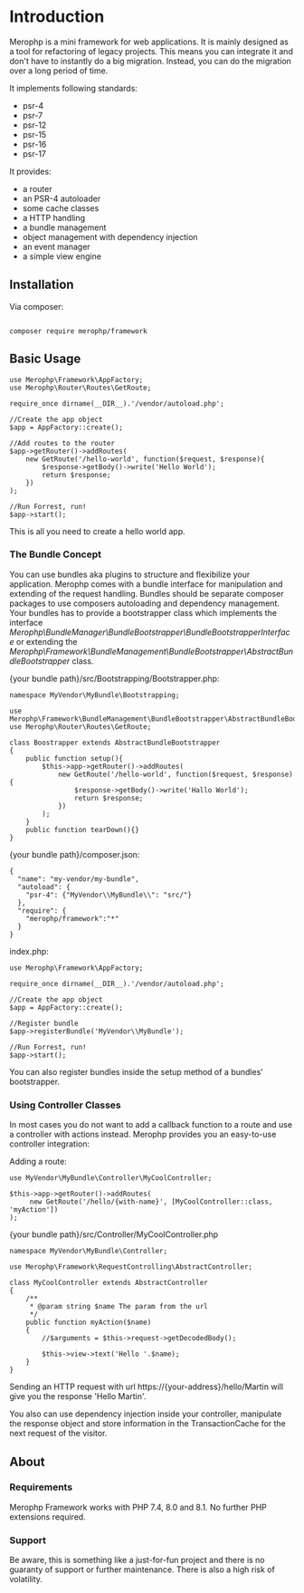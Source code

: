 # Introduction

Merophp is a mini framework for web applications. It is mainly designed as a tool for 
refactoring of legacy projects. This means you can integrate it and don't have to instantly do a big migration. 
Instead, you can do the migration over a long period of time.

It implements following standards:
* psr-4
* psr-7
* psr-12
* psr-15
* psr-16
* psr-17

It provides:
* a router
* an PSR-4 autoloader
* some cache classes
* a HTTP handling
* a bundle management
* object management with dependency injection
* an event manager
* a simple view engine

## Installation

Via composer:

<code>
composer require merophp/framework
</code>

## Basic Usage

<pre><code>use Merophp\Framework\AppFactory;
use Merophp\Router\Routes\GetRoute;

require_once dirname(__DIR__).'/vendor/autoload.php';

//Create the app object
$app = AppFactory::create();

//Add routes to the router
$app->getRouter()->addRoutes(
    new GetRoute('/hello-world', function($request, $response){
        $response->getBody()->write('Hello World');
        return $response;
    })
);

//Run Forrest, run!
$app->start();
</code></pre>

This is all you need to create a hello world app.

### The Bundle Concept

You can use bundles aka plugins to structure and flexibilize your application. 
Merophp comes with a bundle interface for manipulation and extending of the request handling.
Bundles should be separate composer packages to use composers autoloading and dependency management.
Your bundles has to provide a bootstrapper class which implements the interface <i>Merophp\BundleManager\BundleBootstrapper\BundleBootstrapperInterface</i> or extending the <i>Merophp\Framework\BundleManagement\BundleBootstrapper\AbstractBundleBootstrapper</i> class.

{your bundle path}/src/Bootstrapping/Bootstrapper.php:
<pre><code>namespace MyVendor\MyBundle\Bootstrapping;

use Merophp\Framework\BundleManagement\BundleBootstrapper\AbstractBundleBootstrapper;
use Merophp\Router\Routes\GetRoute;

class Boostrapper extends AbstractBundleBootstrapper
{
    public function setup(){
        $this->app->getRouter()->addRoutes(
            new GetRoute('/hello-world', function($request, $response){
                $response->getBody()->write('Hallo World');
                return $response;
            })
        );
    }
    public function tearDown(){}
}
</code></pre>

{your bundle path}/composer.json:
<pre><code>{
  "name": "my-vendor/my-bundle",
  "autoload": {
    "psr-4": {"MyVendor\\MyBundle\\": "src/"}
  },
  "require": {
	"merophp/framework":"*"
  }
}
</code></pre>

index.php:
<pre><code>use Merophp\Framework\AppFactory;

require_once dirname(__DIR__).'/vendor/autoload.php';

//Create the app object
$app = AppFactory::create();

//Register bundle
$app->registerBundle('MyVendor\\MyBundle');

//Run Forrest, run!
$app->start();
</code></pre>

You can also register bundles inside the setup method of a bundles' bootstrapper. 

### Using Controller Classes

In most cases you do not want to add a callback function to a route and use a controller with actions instead.
Merophp provides you an easy-to-use controller integration:

Adding a route:
<pre><code>use MyVendor\MyBundle\Controller\MyCoolController;

$this->app->getRouter()->addRoutes(
     new GetRoute('/hello/{with-name}', [MyCoolController::class, 'myAction'])
);
</code></pre>

{your bundle path}/src/Controller/MyCoolController.php
<pre><code>namespace MyVendor\MyBundle\Controller;

use Merophp\Framework\RequestControlling\AbstractController;

class MyCoolController extends AbstractController
{
    /**
     * @param string $name The param from the url
     */
    public function myAction($name)
    {
        //$arguments = $this->request->getDecodedBody();

        $this->view->text('Hello '.$name);
    }
}
</code></pre>

Sending an HTTP request with url https://{your-address}/hello/Martin will give you the response 'Hello Martin'.

You also can use dependency injection inside your controller, manipulate the response object and store information in the TransactionCache for the next request of the visitor.

## About

### Requirements

Merophp Framework works with PHP 7.4, 8.0 and 8.1. No further PHP extensions required.

### Support

Be aware, this is something like a just-for-fun project and there is no guaranty of support or further maintenance. 
There is also a high risk of volatility.

